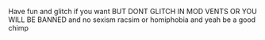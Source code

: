 Have fun and glitch if you want BUT DONT GLITCH IN MOD VENTS OR YOU WILL BE BANNED
and no sexism 
racsim or 
homiphobia and yeah be a good chimp
